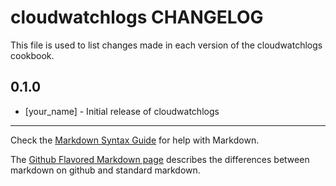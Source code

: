 cloudwatchlogs CHANGELOG
========================

This file is used to list changes made in each version of the cloudwatchlogs cookbook.

0.1.0
-----
- [your_name] - Initial release of cloudwatchlogs

- - -
Check the [Markdown Syntax Guide](http://daringfireball.net/projects/markdown/syntax) for help with Markdown.

The [Github Flavored Markdown page](http://github.github.com/github-flavored-markdown/) describes the differences between markdown on github and standard markdown.

